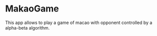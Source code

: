 # MakaoGame

This app allows to play a game of macao with opponent controlled by a alpha-beta algorithm.
